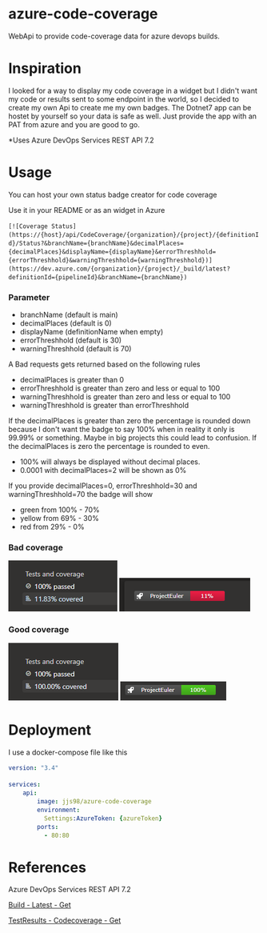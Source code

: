 # azure-code-coverage
WebApi to provide code-coverage data for azure devops builds.

# Inspiration
I looked for a way to display my code coverage in a widget but I didn't want my code or results sent to some endpoint in the world, so I decided to create my own Api to create me my own badges. The Dotnet7 app can be hostet by yourself so your data is safe as well. Just provide the app with an PAT from azure and you are good to go.

*Uses Azure DevOps Services REST API 7.2

# Usage
You can host your own status badge creator for code coverage

Use it in your README or as an widget in Azure

`[![Coverage Status](https://{host}/api/CodeCoverage/{organization}/{project}/{definitionId}/Status?&branchName={branchName}&decimalPlaces={decimalPlaces}&displayName={displayName}&errorThreshhold={errorThreshhold}&warningThreshhold={warningThreshhold})](https://dev.azure.com/{organization}/{project}/_build/latest?definitionId={pipelineId}&branchName={branchName})`

### Parameter

- branchName (default is main)
- decimalPlaces (default is 0)
- displayName (definitionName when empty)
- errorThreshhold (default is 30)
- warningThreshhold (default is 70)

A Bad requests gets returned based on the following rules

- decimalPlaces is greater than 0
- errorThreshhold is greater than zero and less or equal to 100
- warningThreshhold is greater than zero and less or equal to 100
- warningThreshhold is greater than errorThreshhold

If the decimalPlaces is greater than zero the percentage is rounded down because I don't want the badge to say 100% when in reality it only is 99.99% or something. Maybe in big projects this could lead to confusion. If the decimalPlaces is zero the percentage is rounded to even.

- 100% will always be displayed without decimal places.
- 0.0001 with decimalPlaces=2 will be shown as 0%

If you provide decimalPlaces=0, errorThreshhold=30 and warningThreshhold=70 the badge will show 

- green from 100% - 70%
- yellow from 69% - 30%
- red from 29% - 0%

### Bad coverage
![coverage-pipeline-bad](Images/coverage-pipeline-bad.png)
![coverage-badge-bad](Images/coverage-badge-bad.png) 

### Good coverage
![coverage-pipeline-good](Images/coverage-pipeline-good.png)
![coverage-badge-good](Images/coverage-badge-good.png) 

# Deployment
I use a docker-compose file like this

```yaml
version: "3.4"

services:
    api:
        image: jjs98/azure-code-coverage
        environment:
          Settings:AzureToken: {azureToken}
        ports:
          - 80:80
```

# References
Azure DevOps Services REST API 7.2

[Build - Latest - Get](https://learn.microsoft.com/en-us/rest/api/azure/devops/build/latest/get?view=azure-devops-rest-7.2)

[TestResults - Codecoverage - Get](https://learn.microsoft.com/en-us/rest/api/azure/devops/testresults/codecoverage/get?view=azure-devops-rest-7.2)